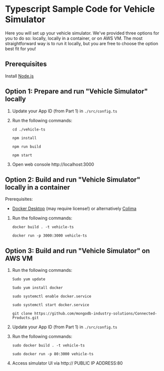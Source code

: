 # Typescript Sample Code for Vehicle Simulator

Here you will set up your vehicle simulator. We've provided three options for you to do so: locally, locally in a container, or on AWS VM. The most straightforward way is to run it locally, but you are free to choose the option best fit for you! 

## Prerequisites

Install [Node.js](https://nodejs.org/)

## Option 1: Prepare and run "Vehicle Simulator" locally

1. Update your App ID (from Part 1) in `./src/config.ts`
2. Run the following commands: 
      
      `cd ./vehicle-ts`
      
      `npm install`
      
      `npm run build`
      
      `npm start`
3. Open web console http://localhost:3000

## Option 2: Build and run "Vehicle Simulator" locally in a container

Prerequisites:
- [Docker Desktop](https://www.docker.com/) (may require license!) or alternatively [Colima](https://github.com/abiosoft/colima)

1. Run the following commands: 
    
    `docker build . -t vehicle-ts`
    
    `docker run -p 3000:3000 vehicle-ts`

## Option 3: Build and run "Vehicle Simulator" on AWS VM

1. Run the following commands: 
      
      `Sudo yum update`
      
      `Sudo yum install docker`
      
      `sudo systemctl enable docker.service`

      `sudo systemctl start docker.service`

      `git clone https://github.com/mongodb-industry-solutions/Connected-Products.git`
2. Update your App ID (from Part 1) in `./src/config.ts`
3. Run the following commands:

      `sudo docker build . -t vehicle-ts`
      
      `sudo docker run -p 80:3000 vehicle-ts`
4. Access simulator UI via http:// PUBLIC IP ADDRESS:80
